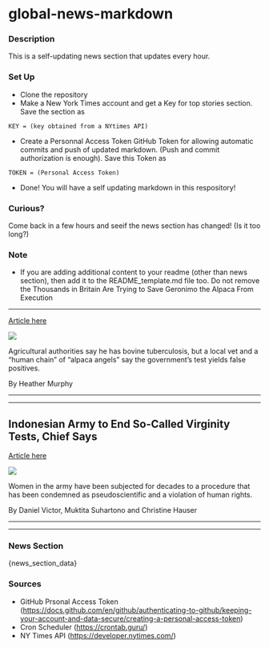 # global-news-markdown

### Description 
This is a self-updating news section that updates every hour.

### Set Up 
* Clone the repository
* Make a New York Times account and get a Key for top stories section. Save the section as 
 ```
 KEY = (key obtained from a NYtimes API)
 ```
*  Create a Personnal Access Token GitHub Token for allowing automatic commits and push of updated markdown. (Push and commit authorization is enough). Save this Token as 
```
TOKEN = (Personal Access Token)
```
* Done! You will have a self updating markdown in this respository!

### Curious?
Come back in a few hours and seeif the news section has changed! (Is it too long?)

### Note
* If you are adding additional content to your readme (other than news section), then add it to the README_template.md file too. Do not remove the Thousands in Britain Are Trying to Save Geronimo the Alpaca From Execution
--------------------------------------------------------------------------

[Article here](https://www.nytimes.com/2021/08/10/world/europe/geronimo-alpaca-execution-.html)

[![](https://static01.nyt.com/images/2021/08/10/us/10xp-alpaca/10xp-alpaca-superJumbo.jpg)](https://www.nytimes.com/2021/08/10/world/europe/geronimo-alpaca-execution-.html)

Agricultural authorities say he has bovine tuberculosis, but a local vet and a “human chain” of “alpaca angels” say the government’s test yields false positives.

By Heather Murphy

* * *

* * *

Indonesian Army to End So-Called Virginity Tests, Chief Says
------------------------------------------------------------

[Article here](https://www.nytimes.com/2021/08/11/world/asia/indonesia-army-virginity-tests.html)

[![](https://static01.nyt.com/images/2021/08/07/world/07xp-indonesia/merlin_162156429_c500ff45-b920-441e-86b3-3dc25aac2d35-superJumbo.jpg)](https://www.nytimes.com/2021/08/11/world/asia/indonesia-army-virginity-tests.html)

Women in the army have been subjected for decades to a procedure that has been condemned as pseudoscientific and a violation of human rights.

By Daniel Victor, Muktita Suhartono and Christine Hauser

* * *

* * *

### News Section 
{news_section_data}


### Sources 
* GitHub Prsonal Access Token (https://docs.github.com/en/github/authenticating-to-github/keeping-your-account-and-data-secure/creating-a-personal-access-token)
* Cron Scheduler (https://crontab.guru/)
* NY Times API (https://developer.nytimes.com/)
